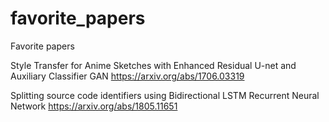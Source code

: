 # favorite_papers
Favorite papers

Style Transfer for Anime Sketches with Enhanced Residual U-net and Auxiliary Classifier GAN
https://arxiv.org/abs/1706.03319


Splitting source code identifiers using Bidirectional LSTM Recurrent Neural Network
https://arxiv.org/abs/1805.11651
